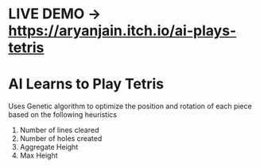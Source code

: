 # LIVE DEMO -> https://aryanjain.itch.io/ai-plays-tetris
# AI Learns to Play Tetris 
Uses Genetic algorithm to optimize the position and rotation of each piece 
based on the following heuristics
1) Number of lines cleared
2) Number of holes created
3) Aggregate Height
4) Max Height
